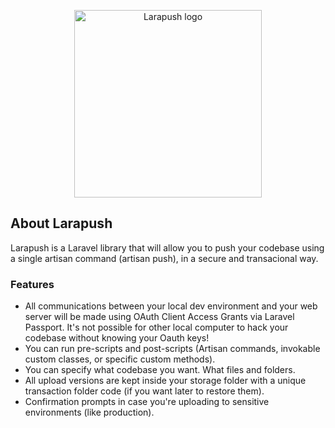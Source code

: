 <p align="center">
    <img src="http://assets.brunofalcao.me/larapush/github_logo.jpg" alt="Larapush logo" width="300">
</p>

## About Larapush

Larapush is a Laravel library that will allow you to push your codebase using a single artisan command (artisan push), in a secure and transacional way.

### Features




- All communications between your local dev environment and your web server will be made using OAuth Client Access Grants via Laravel Passport. It's not possible for other local computer to hack your codebase without knowing your Oauth keys!
- You can run pre-scripts and post-scripts (Artisan commands, invokable custom classes, or specific custom methods).
- You can specify what codebase you want. What files and folders.
- All upload versions are kept inside your storage folder with a unique transaction folder code (if you want later to restore them).
- Confirmation prompts in case you're uploading to sensitive environments (like production).
